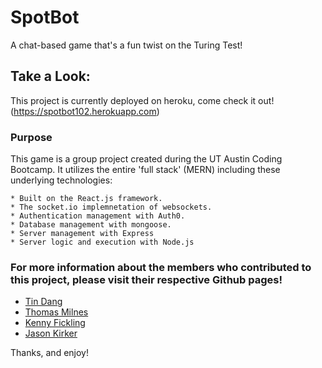 # SpotBot
A chat-based game that's a fun twist on the Turing Test!


## Take a Look: 

This project is currently deployed on heroku, come check it out!
  (https://spotbot102.herokuapp.com)

### Purpose

This game is a group project created during the UT Austin Coding Bootcamp. It utilizes the entire 'full stack' (MERN) including these underlying technologies:

```
* Built on the React.js framework.
* The socket.io implemnetation of websockets.
* Authentication management with Auth0.
* Database management with mongoose.
* Server management with Express
* Server logic and execution with Node.js
```


### For more information about the members who contributed to this project, please visit their respective Github pages!

* [Tin Dang](https://github.com/tintdang)
* [Thomas Milnes](https://github.com/thmiv)
* [Kenny Fickling](https://github.com/must-git-good)
* [Jason Kirker](https://github.com/jasonkirker)

Thanks, and enjoy!


